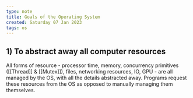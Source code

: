 ```yaml
---
type: note
title: Goals of the Operating System
created: Saturday 07 Jan 2023
tags: os
---
```

## 1) To abstract away all computer resources
All forms of resource - processor time, memory, concurrency primitives ([[Thread]] & [[Mutex]]), files, networking resources, IO, GPU - are all managed by the OS, with all the details abstracted away. Programs request these resources from the OS as opposed to manually managing them themselves.
